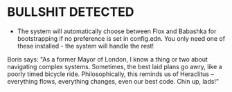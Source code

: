 # BULLSHIT DETECTED

* The system will automatically choose between Flox and Babashka for bootstrapping if no preference is set in config.edn. You only need one of these installed - the system will handle the rest!

Boris says: "As a former Mayor of London, I know a thing or two about navigating complex systems. Sometimes, the best laid plans go awry, like a poorly timed bicycle ride.  Philosophically, this reminds us of Heraclitus – everything flows, everything changes, even our best code. Chin up, lads!"
